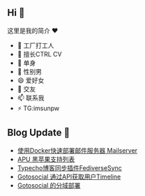 ## Hi  👋

这里是我的简介 ❤️

- 🔭 工厂打工人
- 🌱 擅长CTRL CV
- 👯 单身
- 🤔 性别男
- 😄 爱好女
- 💬 交友
- 📫 联系我
- ⚡ TG:imsunpw

## Blog Update 📒
<!-- BLOG-POST-LIST:START -->
- [使用Docker快速部署邮件服务器 Mailserver](https://www.imsun.org/archives/1713.html)
- [APU 黑苹果支持列表](https://www.imsun.org/archives/1711.html)
- [Typecho博客同步插件FediverseSync](https://www.imsun.org/archives/1698.html)
- [Gotosocial 通过API获取用户Timeline](https://www.imsun.org/archives/1695.html)
- [Gotosocial 的分域部署](https://www.imsun.org/archives/1694.html)
<!-- BLOG-POST-LIST:END -->
